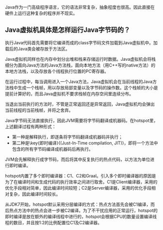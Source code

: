 Java作为一门高级程序语言，它的语法非常复杂，抽象程度也很高。因此直接在硬件上运行这种复杂的程序并不现实。

## Java虚拟机具体是怎样运行Java字节码的？

执行Java代码首先需要将它编译而成的class字节码文件加载到Java虚拟机中。加载后的Java类会被存放于方法区。

Java虚拟机同样也在内存中划分出堆和栈来存储运行时数据。Java虚拟机会将栈细分为面向Java方法的Java方法栈，面向本地方法（用C++写的native方法）的本地方法栈，以及存放各个线程执行位置的PC寄存器。

在运行过程中，每当调用进入一个Java方法，Java虚拟机会在当前线程的Java方法栈中生成一个栈帧，用以存放局部变量以及字节码的操作数。这个栈帧的大小是提前计算好的，而且Java虚拟机不要求栈帧在内存空间里连续分布。

当退出当前执行的方法时，不管是正常返回还是异常返回，Java虚拟机均会弹出当前线程的当前栈帧，并将之舍弃。

Java字节码无法直接执行，因此JVM需要将字节码翻译成机器码。在hotspot里，上述翻译过程有两种形式：

- 第一种是解释执行，即逐条将字节码翻译成机器码并执行；
- 第二种是\key{即时编译}{(Just-In-Time compilation, JIT)}，即将一个方法中包含的所有字节码编译成机器码后再执行。

JVM会先解释执行成字节码，而后将其中反复执行的热点代码，以方法为单位进行即时编译。

hotspot内置了多个即时编译器：C1、C2和Graal。引入多个即时编译器的原因是为了在编译时间和生成代码的执行效率之间进行取舍。C1是Client编译器，采用的优化手段相对简单，因此编译时间较短；C2是Server编译器，采用的优化手段相对复杂，因此编译时间较长。

从JDK7开始，hotspot默认采用分层编译的方式：热点方法首先会被C1编译，而后热点方法中的热点会进一步被C2编译。为了不干扰应用的正常运行，hotspot的即时编译是放在额外的编译线程中进行的，hotspot会根据CPU的数量设置编译线程的数目，并且按1:2的比例配置位C1及C2编译器。